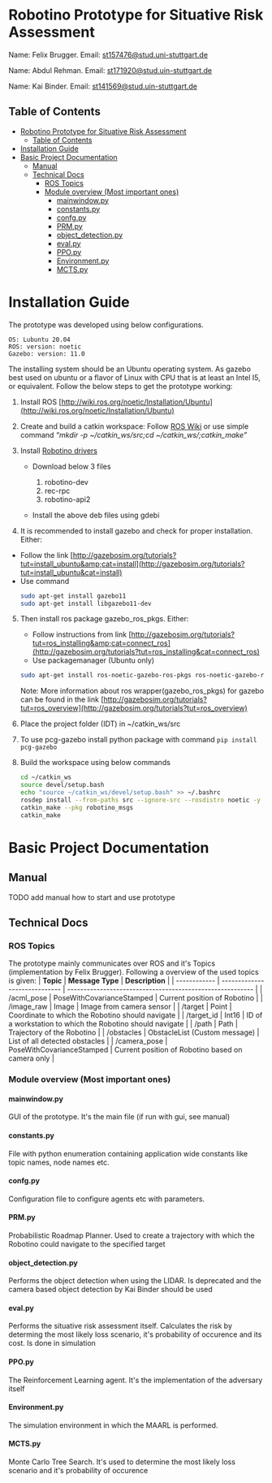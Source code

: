 # Robotino Prototype for Situative Risk Assessment

Name: Felix Brugger.
Email: st157476@stud.uni-stuttgart.de

Name: Abdul Rehman.
Email: st171920@stud.uin-stuttgart.de

Name: Kai Binder.
Email: st141569@stud.uin-stuttgart.de

## Table of Contents
- [Robotino Prototype for Situative Risk Assessment](#robotino-prototype-for-situative-risk-assessment)
  - [Table of Contents](#table-of-contents)
- [Installation Guide](#installation-guide)
- [Basic Project Documentation](#basic-project-documentation)
  - [Manual](#manual)
  - [Technical Docs](#technical-docs)
    - [ROS Topics](#ros-topics)
    - [Module overview (Most important ones)](#module-overview-most-important-ones)
      - [mainwindow.py](#mainwindowpy)
      - [constants.py](#constantspy)
      - [confg.py](#confgpy)
      - [PRM.py](#prmpy)
      - [object\_detection.py](#object_detectionpy)
      - [eval.py](#evalpy)
      - [PPO.py](#ppopy)
      - [Environment.py](#environmentpy)
      - [MCTS.py](#mctspy)


# Installation Guide

The prototype was developed using below configurations.

    OS: Lubuntu 20.04
    ROS: version: noetic
    Gazebo: version: 11.0

The installing system should be an Ubuntu operating system. As gazebo best used on ubuntu or a flavor of Linux with CPU that is at least an Intel I5, or equivalent. Follow the below steps to get the prototype working:

1. Install ROS
   [http://wiki.ros.org/noetic/Installation/Ubuntu](http://wiki.ros.org/noetic/Installation/Ubuntu)
2. Create and build a catkin workspace: Follow [ROS Wiki](http://wiki.ros.org/catkin/Tutorials/create_a_workspace)
   or use simple command
   *“mkdir -p ~/catkin_ws/src;cd
   ~/catkin_ws/;catkin_make”*
3. Install [Robotino drivers](https://wiki.openrobotino.org/index.php?title=Robotino_OS)

   - Download below 3 files
     1. robotino-dev
     2. rec-rpc
     3. robotino-api2

   - Install the above deb files using gdebi

4. It is recommended to install gazebo and check for proper installation. Either:

- Follow the link
[http://gazebosim.org/tutorials?tut=install_ubuntu&amp;cat=install](http://gazebosim.org/tutorials?tut=install_ubuntu&cat=install)
- Use command
   ```bash
   sudo apt-get install gazebo11
   sudo apt-get install libgazebo11-dev
   ```
5. Then install ros package gazebo_ros_pkgs. Either:
   - Follow instructions from link
      [http://gazebosim.org/tutorials?tut=ros_installing&amp;cat=connect_ros](http://gazebosim.org/tutorials?tut=ros_installing&cat=connect_ros)
   - Use packagemanager (Ubuntu only)
   ```bash
   sudo apt-get install ros-noetic-gazebo-ros-pkgs ros-noetic-gazebo-ros-control
   ```

   Note:
   More information about ros wrapper(gazebo_ros_pkgs) for gazebo can be found in the link [http://gazebosim.org/tutorials?tut=ros_overview](http://gazebosim.org/tutorials?tut=ros_overview)

6. Place the project folder (IDT) in ~/catkin_ws/src
7. To use pcg-gazebo install python package with command  ```pip install pcg-gazebo```
8. Build the workspace using below commands
   ```bash
   cd ~/catkin_ws
   source devel/setup.bash
   echo "source ~/catkin_ws/devel/setup.bash" >> ~/.bashrc
   rosdep install --from-paths src --ignore-src --rosdistro noetic -y
   catkin_make --pkg robotino_msgs
   catkin_make
   ```
# Basic Project Documentation
## Manual
TODO add manual how to start and use prototype

## Technical Docs
### ROS Topics
The prototype mainly communicates over ROS and it's Topics (implementation by Felix Brugger). Following a overview of the used topics is given:
| **Topic**    | **Message Type**              | **Description**                                           |
| ------------ | ----------------------------- | --------------------------------------------------------- |
| /acml_pose   | PoseWithCovarianceStamped     | Current position of Robotino                              |
| /image_raw   | Image                         | Image from camera sensor                                  |
| /target      | Point                         | Coordinate to which the Robotino should navigate          |
| /target_id   | Int16                         | ID of a workstation to which the Robotino should navigate |
| /path        | Path                          | Trajectory of the Robotino                                |
| /obstacles   | ObstacleList (Custom message) | List of all detected obstacles                            |
| /camera_pose | PoseWithCovarianceStamped     | Current position of Robotino based on camera only         |

### Module overview (Most important ones)
#### mainwindow.py
GUI of the prototype. It's the main file (if run with gui, see manual)
#### constants.py
File with python enumeration containing application wide constants like topic names, node names etc.
#### confg.py
Configuration file to configure agents etc with parameters.
#### PRM.py
Probabilistic Roadmap Planner. Used to create a trajectory with which the Robotino could navigate to the specified target
#### object_detection.py
Performs the object detection when using the LIDAR. Is deprecated and the camera based object detection by Kai Binder should be used
#### eval.py
Performs the situative risk assessment itself. Calculates the risk by determing the most likely loss scenario, it's probability of occurence and its cost. Is done in simulation
#### PPO.py
The Reinforcement Learning agent. It's the implementation of the adversary itself
#### Environment.py
The simulation environment in which the MAARL is performed.
#### MCTS.py
Monte Carlo Tree Search. It's used to determine the most likely loss scenario and it's probability of occurence
